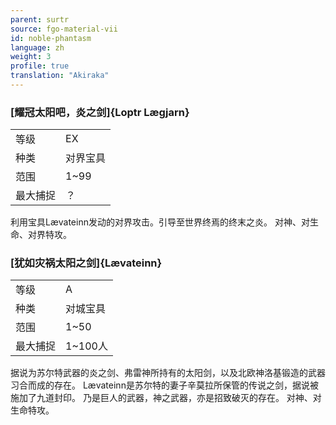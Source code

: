 ```yaml
---
parent: surtr
source: fgo-material-vii
id: noble-phantasm
language: zh
weight: 3
profile: true
translation: "Akiraka"
---
```


### [耀冠太阳吧，炎之剑]{Loptr Lægjarn}

<table>
  <tr><td>等级</td><td>EX</td></tr>
  <tr><td>种类</td><td>对界宝具</td></tr>
  <tr><td>范围</td><td>1~99</td></tr>
  <tr><td>最大捕捉</td><td>？</td></tr>
</table>

利用宝具Lævateinn发动的对界攻击。引导至世界终焉的终末之炎。
对神、对生命、对界特攻。

### [犹如灾祸太阳之剑]{Lævateinn}

<table>
  <tr><td>等级</td><td>A</td></tr>
  <tr><td>种类</td><td>对城宝具</td></tr>
  <tr><td>范围</td><td>1~50</td></tr>
  <tr><td>最大捕捉</td><td>1~100人</td></tr>
</table>

据说为苏尔特武器的炎之剑、弗雷神所持有的太阳剑，以及北欧神洛基锻造的武器习合而成的存在。
Lævateinn是苏尔特的妻子辛莫拉所保管的传说之剑，据说被施加了九道封印。
乃是巨人的武器，神之武器，亦是招致破灭的存在。
对神、对生命特攻。
